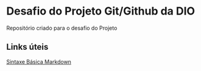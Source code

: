 # Desafio do Projeto  Git/Github da DIO

Repositório criado para o desafio do Projeto

## Links úteis

[Sintaxe Básica Markdown](https://www.markdownguide.org/cheat-sheet/)

